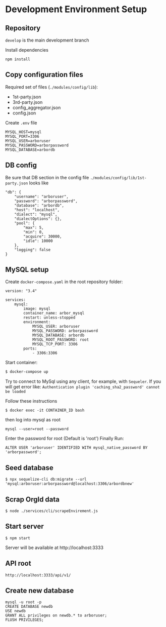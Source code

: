# Development Environment Setup

## Repository

`develop` is the main development branch

Install dependencies

```
npm install
```

## Copy configuration files

Required set of files (`./modules/config/lib`):

- 1st-party.json
- 3rd-party.json
- config_aggregator.json
- config.json

Create `.env` file

```
MYSQL_HOST=mysql
MYSQL_PORT=3306
MYSQL_USER=arboruser
MYSQL_PASSWORD=arborpassword
MYSQL_DATABASE=arbordb
```

## DB config

Be sure that DB section in the config file `./modules/config/lib/1st-party.json` looks like

```
"db": {
    "username": "arboruser",
    "password": "arborpassword",
    "database": "arbordb",
    "host": "localhost",
    "dialect": "mysql",
    "dialectOptions": {},
    "pool": {
        "max": 5,
        "min": 0,
        "acquire": 30000,
        "idle": 10000
    },
    "logging": false
}
```

## MySQL setup

Create `docker-compose.yaml` in the root repository folder:

```
version: "3.4"

services:
    mysql:
        image: mysql
        container_name: arbor_mysql
        restart: unless-stopped
        environment:
            MYSQL_USER: arboruser
            MYSQL_PASSWORD: arborpassword
            MYSQL_DATABASE: arbordb
            MYSQL_ROOT_PASSWORD: root
            MYSQL_TCP_PORT: 3306
        ports:
            - 3306:3306
```

Start container:

```bash
$ docker-compose up
```

Try to connect to MySql using any client, for example, with `Sequeler`.
If you will get error like:
`Authentication plugin 'caching_sha2_password' cannot be loaded`

Follow these instructions

```
$ docker exec -it CONTAINER_ID bash
```

then log into mysql as root

```
mysql --user=root --password

```
Enter the password for root (Default is 'root') Finally Run:

```
ALTER USER 'arboruser' IDENTIFIED WITH mysql_native_password BY 'arborpassword';
```

## Seed database

```
$ npx sequelize-cli db:migrate --url 'mysql:arboruser:arborpassword@localhost:3306/arbordbnew'
```

## Scrap OrgId data

```
$ node ./services/cli/scrapeEnvirement.js
```

## Start server

```
$ npm start
```

Server will be available at http://localhost:3333

## API root

`http://localhost:3333/api/v1/`

## Create new database

```
mysql -u root -p
CREATE DATABASE newdb
USE newdb
GRANT ALL privileges on newdb.* to arboruser;
FLUSH PRIVILEGES;
```